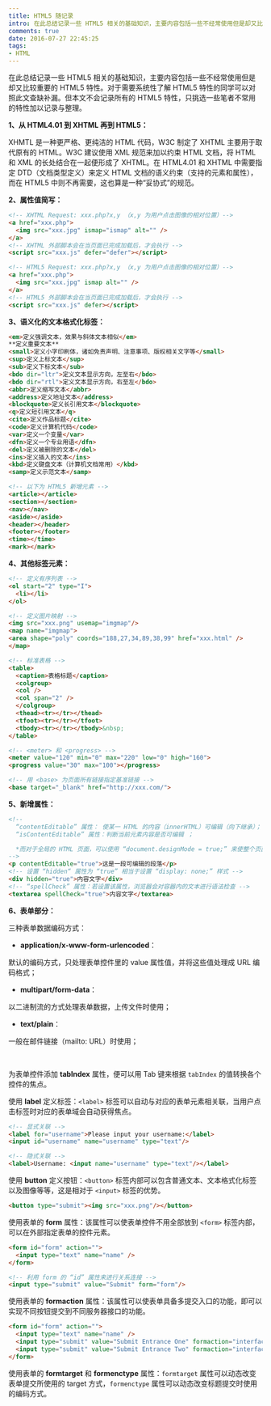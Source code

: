 ```yaml
---
title: HTML5 随记录
intro: 在此总结记录一些 HTML5 相关的基础知识，主要内容包括一些不经常使用但是却又比较重要的 HTML5 特性。对于需要系统性了解 HTML5 特性的同学可以对照此文查缺补漏。但本文不会记录所有的 HTML5 特性，只挑选一些笔者不常用的特性加以记录与整理。
comments: true
date: 2016-07-27 22:45:25
tags:
- HTML
---
```


在此总结记录一些 HTML5 相关的基础知识，主要内容包括一些不经常使用但是却又比较重要的 HTML5 特性。对于需要系统性了解 HTML5 特性的同学可以对照此文查缺补漏。但本文不会记录所有的 HTML5 特性，只挑选一些笔者不常用的特性加以记录与整理。

**1、从 HTML4.01 到 XHTML 再到 HTML5：**

XHMTL 是一种更严格、更纯洁的 HTML 代码，W3C 制定了 XHTML 主要用于取代原有的 HTML。W3C 建议使用 XML 规范来加以约束 HTML 文档，将 HTML 和 XML 的长处结合在一起便形成了 XHTML。在 HTML4.01 和 XHTML 中需要指定 DTD（文档类型定义）来定义 HTML 文档的语义约束（支持的元素和属性），而在 HTML5 中则不再需要，这也算是一种“妥协式”的规范。

**2、属性值简写：**


```html
<!-- XHTML Request: xxx.php?x,y （x,y 为用户点击图像的相对位置）-->
<a href="xxx.php">
  <img src="xxx.jpg" ismap="ismap" alt="" />
</a>
<!-- XHTML 外部脚本会在当页面已完成加载后，才会执行 -->
<script src="xxx.js" defer="defer"></script>

<!-- HTML5 Request: xxx.php?x,y （x,y 为用户点击图像的相对位置）-->
<a href="xxx.php">
  <img src="xxx.jpg" ismap alt="" />
</a>
<!-- HTML5 外部脚本会在当页面已完成加载后，才会执行 -->
<script src="xxx.js" defer></script>
```

**3、语义化的文本格式化标签：**


```html
<em>定义强调文本，效果与斜体文本相似</em>
**定义重要文本**
<small>定义小字印刷体，诸如免责声明、注意事项、版权相关文字等</small>
<sup>定义上标文本</sup>
<sub>定义下标文本</sub>
<bdo dir="ltr">定义文本显示方向，左至右</bdo>
<bdo dir="rtl">定义文本显示方向，右至左</bdo>
<abbr>定义缩写文本</abbr>
<address>定义地址文本</address>
<blockquote>定义长引用文本</blockquote>
<q>定义短引用文本</q>
<cite>定义作品标题</cite>
<code>定义计算机代码</code>
<var>定义一个变量</var>
<dfn>定义一个专业用语</dfn>
<del>定义被删除的文本</del>
<ins>定义插入的文本</ins>
<kbd>定义键盘文本（计算机文档常用）</kbd>
<samp>定义示范文本</samp>

<!-- 以下为 HTML5 新增元素 -->
<article></article>
<section></section>
<nav></nav>
<aside></aside>
<header></header>
<footer></footer>
<time></time>
<mark></mark>
```


**4、其他标签元素：**


```html
<!-- 定义有序列表 -->
<ol start="2" type="I">
  <li></li>
</ol>

<!-- 定义图片映射 -->
<img src="xxx.png" usemap="imgmap"/>
<map name="imgmap">
<area shape="poly" coords="188,27,34,89,38,99" href="xxx.html" />
</map>

<!-- 标准表格 -->
<table>
  <caption>表格标题</caption>
  <colgroup>
  <col />
  <col span="2" />
  </colgroup>
  <thead><tr></tr></thead>
  <tfoot><tr></tr></tfoot>
  <tbody><tr></tr></tbody>&nbsp;   
</table>

<!-- <meter> 和 <progress> -->
<meter value="120" min="0" max="220" low="0" high="160">
<progress value="30" max="100"></progress>

<!-- 用 <base> 为页面所有链接指定基准链接 -->
<base target="_blank" href="http://xxx.com/">
```


**5、新增属性：**

```html
<!-- 
  “contentEditable” 属性： 使某一 HTML 的内容（innerHTML）可编辑（向下继承）；
  “isContentEditable” 属性：判断当前元素内容是否可编辑 ；

  *而对于全局的 HTML 页面，可以使用 “document.designMode = true;” 来使整个页面可编辑；
-->
<p contentEditable="true">这是一段可编辑的段落</p>
<!-- 设置 “hidden“ 属性为 “true” 相当于设置 “display: none;” 样式 -->
<div hidden="true">内容文字</div>
<!-- “spellCheck” 属性：若设置该属性，浏览器会对容器内的文本进行语法检查 -->
<textarea spellCheck="true">内容文字</textarea>
```

**6、表单部分：**

三种表单数据编码方式：

* **application/x-www-form-urlencoded**：

默认的编码方式，只处理表单控件里的 value 属性值，并将这些值处理成 URL 编码格式；

* **multipart/form-data**：

以二进制流的方式处理表单数据，上传文件时使用；

* **text/plain**：

一般在邮件链接（mailto: URL）时使用；

<br>

为表单控件添加 **tabIndex** 属性，便可以用 Tab 键来根据 `tabIndex` 的值转换各个控件的焦点。

使用 **label** 定义标签：`<label>` 标签可以自动与对应的表单元素相关联，当用户点击标签时对应的表单域会自动获得焦点。


```html
<!-- 显式关联 -->
<label for="username">Please input your username:</label>
<input id="username" name="username" type="text"/>

<!-- 隐式关联 -->
<label>Username: <input name="username" type="text"/></label>
```

使用 **button** 定义按钮：`<button>` 标签内部可以包含普通文本、文本格式化标签以及图像等等，这是相对于 `<input>` 标签的优势。


```html
<button type="submit"><img src="xxx.png"/></button>
```

使用表单的 **form** 属性：该属性可以使表单控件不用全部放到 `<form>` 标签内部，可以在外部指定表单的控件元素。


```html
<form id="form" action="">
  <input type="text" name="name" />
</form>

<!-- 利用 form 的 “id” 属性来进行关系连接 -->
<input type="submit" value="Submit" form="form"/>
```

使用表单的 **formaction** 属性：该属性可以使表单具备多提交入口的功能，即可以实现不同按钮提交到不同服务器接口的功能。


```html
<form id="form" action="">
  <input type="text" name="name" />
  <input type="submit" value="Submit Entrance One" formaction="interface_one" formmethod="get"/>
  <input type="submit" value="Submit Entrance Two" formaction="interface_two" formmethod="post"/>
</form>
```

使用表单的 **formtarget** 和 **formenctype** 属性：`formtarget` 属性可以动态改变表单提交所使用的 target 方式，`formenctype` 属性可以动态改变标题提交时使用的编码方式。
